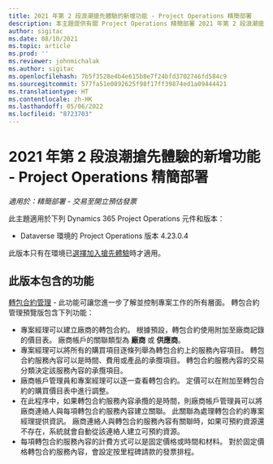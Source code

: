 ```yaml
---
title: 2021 年第 2 段浪潮搶先體驗的新增功能 - Project Operations 精簡部署
description: 本主題提供有關 Project Operations 精簡部署 2021 年第 2 段浪潮搶先體驗版本中所提供功能的資訊。
author: sigitac
ms.date: 08/10/2021
ms.topic: article
ms.prod: ''
ms.reviewer: johnmichalak
ms.author: sigitac
ms.openlocfilehash: 7b5f3528e4b4e615b8e7f24bfd3702746fd584c9
ms.sourcegitcommit: 577fa51e0892625f98f17ff39874ed1a09444421
ms.translationtype: HT
ms.contentlocale: zh-HK
ms.lasthandoff: 05/06/2022
ms.locfileid: "8723703"
---
```

# <a name="whats-new-2021-wave-2-early-access---project-operations-lite-deployment"></a>2021 年第 2 段浪潮搶先體驗的新增功能 - Project Operations 精簡部署

_適用於：精簡部署 - 交易至開立預估發票_

此主題適用於下列 Dynamics 365 Project Operations 元件和版本：

  - Dataverse 環境的 Project Operations 版本 4.23.0.4

此版本只有在環境已[選擇加入搶先體驗](/power-platform/admin/opt-in-early-access-updates#how-to-enable-early-access-updates)時才適用。

## <a name="features-included-in-this-release"></a>此版本包含的功能

[轉包合約管理](/dynamics365/project-operations/pro/subcontracting/managing-subcontracts-overview) - 此功能可讓您進一步了解並控制專案工作的所有層面。 轉包合約管理預覽版包含下列功能：

  - 專案經理可以建立廠商的轉包合約。 根據預設，轉包合約使用附加至廠商記錄的價目表。 廠商帳戶的關聯類型為 **廠商** 或 **供應商**。
  - 專案經理可以將所有的購買項目逐條列舉為轉包合約上的服務內容項目。 轉包合約服務內容可以是時間、費用或產品的承攬項目。 轉包合約服務內容的交易分類決定該服務內容的承攬項目。
  - 廠商帳戶管理員和專案經理可以逐一查看轉包合約。 定價可以在附加至轉包合約的購買價目表中進行調整。
  - 在此程序中，如果轉包合約服務內容承攬的是時間，則廠商帳戶管理員可以將廠商連絡人與每項轉包合約服務內容建立關聯。 此關聯為處理轉包合約的專案經理提供資訊。 廠商連絡人與轉包合約服務內容有關聯時，如果可預約資源還不存在，系統就會自動從該連絡人建立可預約資源。
  - 每項轉包合約服務內容的計費方式可以是固定價格或時間和材料。 對於固定價格轉包合約服務內容，會設定按里程碑請款的發票排程。
